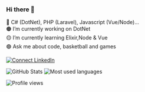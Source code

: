 ### Hi there 👋

🔴 C# (DotNet), PHP (Laravel), Javascript (Vue/Node)...<br>
🟠 I’m currently working on DotNet <br>
🟡 I’m currently learning Elixir,Node & Vue<br>
🟢 Ask me about code, basketball and games<br>

[![Connect LinkedIn](https://img.shields.io/badge/LinkedIn-informational?style=social&logo=linkedin)](https://www.linkedin.com/in/mauro-tarquino/)

![GitHub Stats](https://github-readme-stats.vercel.app/api?username=samurai-ronin&hide_border=true&show_icons=true&include_all_commits=false&count_private=true&line_height=24&text_color=ffffff&icon_color=ffffff&bg_color=0,833ab4,5851db,405de6&title_color=ffffff)
![Most used languages](https://github-readme-stats.vercel.app/api/top-langs/?username=samurai-ronin&hide=html&hide_border=true&card_width=320&layout=compact&langs_count=4&text_color=ffffff&icon_color=ffffff&bg_color=0,833ab4,5851db,405de6&title_color=ffffff)

![Profile views](https://gpvc.arturio.dev/samurai-ronin)

